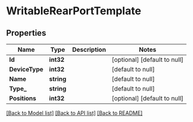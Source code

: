 # WritableRearPortTemplate

## Properties
Name | Type | Description | Notes
------------ | ------------- | ------------- | -------------
**Id** | **int32** |  | [optional] [default to null]
**DeviceType** | **int32** |  | [default to null]
**Name** | **string** |  | [default to null]
**Type_** | **string** |  | [default to null]
**Positions** | **int32** |  | [optional] [default to null]

[[Back to Model list]](../README.md#documentation-for-models) [[Back to API list]](../README.md#documentation-for-api-endpoints) [[Back to README]](../README.md)


